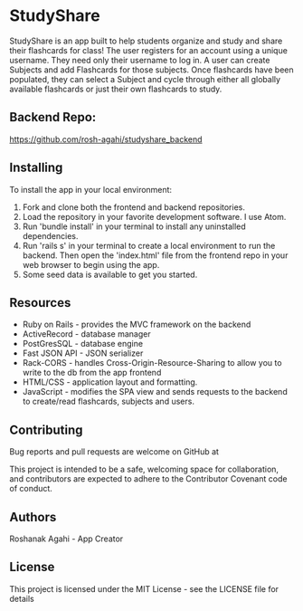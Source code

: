 # StudyShare

StudyShare is an app built to help students organize and study and share their flashcards for class! The user registers for an account using a unique username. They need only their username to log in. A user can create Subjects and add Flashcards for those subjects. Once flashcards have been populated, they can select a Subject and cycle through either all globally available flashcards or just their own flashcards to study.

## Backend Repo:
https://github.com/rosh-agahi/studyshare_backend

## Installing

To install the app in your local environment:

1. Fork and clone both the frontend and backend repositories.
2. Load the repository in your favorite development software. I use Atom.
3. Run 'bundle install' in your terminal to install any uninstalled dependencies.
4. Run 'rails s' in your terminal to create a local environment to run the backend. Then open the 'index.html' file from the frontend repo in your web browser to begin using the app.
5. Some seed data is available to get you started.

## Resources

* Ruby on Rails - provides the MVC framework on the backend
* ActiveRecord - database manager
* PostGresSQL - database engine
* Fast JSON API - JSON serializer
* Rack-CORS - handles Cross-Origin-Resource-Sharing to allow you to write to the db from the app frontend
* HTML/CSS - application layout and formatting.
* JavaScript - modifies the SPA view and sends requests to the backend to create/read flashcards, subjects and users.

## Contributing

Bug reports and pull requests are welcome on GitHub at

This project is intended to be a safe, welcoming space for collaboration, and contributors are expected to adhere to the Contributor Covenant code of conduct.

## Authors
Roshanak Agahi - App Creator

## License
This project is licensed under the MIT License - see the LICENSE file for details

